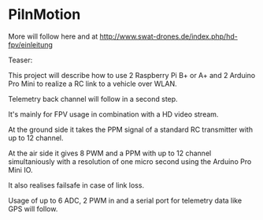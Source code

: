 PiInMotion
==========

More will follow here and at http://www.swat-drones.de/index.php/hd-fpv/einleitung


Teaser:

This project will describe how to use 2 Raspberry Pi B+ or A+ and 2 Arduino Pro Mini to realize a RC link to a vehicle over WLAN.

Telemetry back channel will follow in a second step.


It's mainly for FPV usage in combination with a HD video stream.

At the ground side it takes the PPM signal of a standard RC transmitter with up to 12 channel.

At the air side it gives 8 PWM and a PPM with up to 12 channel simultaniously with a resolution of one micro second using the Arduino Pro Mini IO.

It also realises failsafe in case of link loss.

Usage of up to 6 ADC, 2 PWM in and a serial port for telemetry data like GPS will follow.
